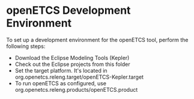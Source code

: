 # openETCS Development Environment

To set up a development environment for the openETCS tool, perform the following steps:

* Download the Eclipse Modeling Tools (Kepler)
* Check out the Eclipse projects from this folder
* Set the target platform.  It's located in org.openetcs.releng.target/openETCS-Kepler.target
* To run openETCS as configured, use org.openetcs.releng.products/openETCS.product

